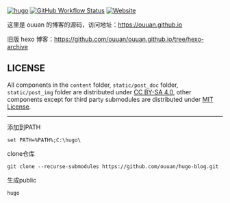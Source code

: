 [![hugo](https://img.shields.io/badge/powered%20by-hugo-orange)](https://gohugo.io/)
[![GitHub Workflow Status](https://img.shields.io/github/workflow/status/ouuan/hugo-blog/Deploy)](https://github.com/ouuan/hugo-blog/actions)
[![Website](https://img.shields.io/website?url=https%3A%2F%2Fouuan.github.io)](https://ouuan.github.io)

这里是 ouuan 的博客的源码，访问地址：<https://ouuan.github.io>

旧版 hexo 博客：<https://github.com/ouuan/ouuan.github.io/tree/hexo-archive>

LICENSE
---

All components in the `content` folder, `static/post_doc` folder, `static/post_img` folder are distributed under [CC BY-SA 4.0](https://creativecommons.org/licenses/by-sa/4.0/), other components except for third party submodules are distributed under [MIT License](LICENSE).

---

添加到PATH

```
set PATH=%PATH%;C:\hugo\
```

clone仓库

```
git clone --recurse-submodules https://github.com/ouuan/hugo-blog.git
```

生成public

```
hugo
```
